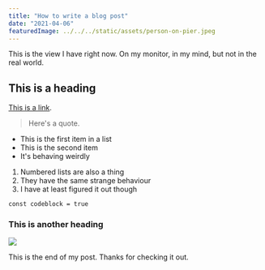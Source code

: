 ```yaml
---
title: "How to write a blog post"
date: "2021-04-06"
featuredImage: ../../../static/assets/person-on-pier.jpeg
---
```

This is the view I have right now. On my monitor, in my mind, but not in the real world.

## This is a heading

[This is a link](www.google.com).

> Here's a quote.

* This is the first item in a list
* This is the second item
* It's behaving weirdly

1. Numbered lists are also a thing
2. They have the same strange behaviour
3. I have at least figured it out though

`const codeblock = true`

### This is another heading

![](/assets/autumn-road.jpeg)

This is the end of my post. Thanks for checking it out.